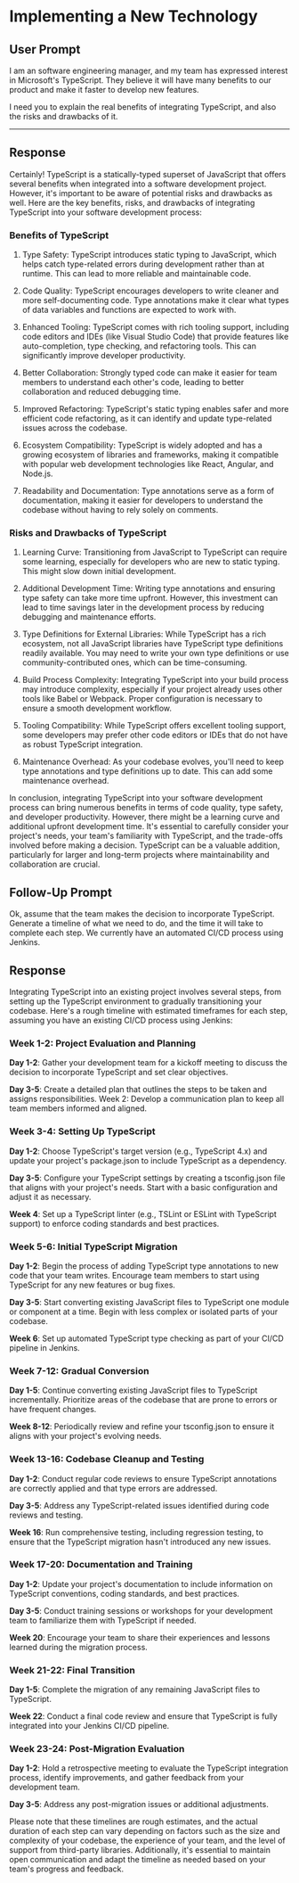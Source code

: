 # Implementing a New Technology

## User Prompt

I am an software engineering manager, and my team has expressed interest in Microsoft's TypeScript. They believe it will have many benefits to our product and make it faster to develop new features.

I need you to explain the real benefits of integrating TypeScript, and also the risks and drawbacks of it.

---

## Response

Certainly! TypeScript is a statically-typed superset of JavaScript that offers several benefits when integrated into a software development project. However, it's important to be aware of potential risks and drawbacks as well. Here are the key benefits, risks, and drawbacks of integrating TypeScript into your software development process:

### Benefits of TypeScript

1. Type Safety: TypeScript introduces static typing to JavaScript, which helps catch type-related errors during development rather than at runtime. This can lead to more reliable and maintainable code.

2. Code Quality: TypeScript encourages developers to write cleaner and more self-documenting code. Type annotations make it clear what types of data variables and functions are expected to work with.

3. Enhanced Tooling: TypeScript comes with rich tooling support, including code editors and IDEs (like Visual Studio Code) that provide features like auto-completion, type checking, and refactoring tools. This can significantly improve developer productivity.

4. Better Collaboration: Strongly typed code can make it easier for team members to understand each other's code, leading to better collaboration and reduced debugging time.

5. Improved Refactoring: TypeScript's static typing enables safer and more efficient code refactoring, as it can identify and update type-related issues across the codebase.

6. Ecosystem Compatibility: TypeScript is widely adopted and has a growing ecosystem of libraries and frameworks, making it compatible with popular web development technologies like React, Angular, and Node.js.

7. Readability and Documentation: Type annotations serve as a form of documentation, making it easier for developers to understand the codebase without having to rely solely on comments.

### Risks and Drawbacks of TypeScript

1. Learning Curve: Transitioning from JavaScript to TypeScript can require some learning, especially for developers who are new to static typing. This might slow down initial development.

2. Additional Development Time: Writing type annotations and ensuring type safety can take more time upfront. However, this investment can lead to time savings later in the development process by reducing debugging and maintenance efforts.

3. Type Definitions for External Libraries: While TypeScript has a rich ecosystem, not all JavaScript libraries have TypeScript type definitions readily available. You may need to write your own type definitions or use community-contributed ones, which can be time-consuming.

4. Build Process Complexity: Integrating TypeScript into your build process may introduce complexity, especially if your project already uses other tools like Babel or Webpack. Proper configuration is necessary to ensure a smooth development workflow.

5. Tooling Compatibility: While TypeScript offers excellent tooling support, some developers may prefer other code editors or IDEs that do not have as robust TypeScript integration.

6. Maintenance Overhead: As your codebase evolves, you'll need to keep type annotations and type definitions up to date. This can add some maintenance overhead.

In conclusion, integrating TypeScript into your software development process can bring numerous benefits in terms of code quality, type safety, and developer productivity. However, there might be a learning curve and additional upfront development time. It's essential to carefully consider your project's needs, your team's familiarity with TypeScript, and the trade-offs involved before making a decision. TypeScript can be a valuable addition, particularly for larger and long-term projects where maintainability and collaboration are crucial.

## Follow-Up Prompt

Ok, assume that the team makes the decision to incorporate TypeScript. Generate a timeline of what we need to do, and the time it will take to complete each step. We currently have an automated CI/CD process using Jenkins.

## Response

Integrating TypeScript into an existing project involves several steps, from setting up the TypeScript environment to gradually transitioning your codebase. Here's a rough timeline with estimated timeframes for each step, assuming you have an existing CI/CD process using Jenkins:


### Week 1-2: Project Evaluation and Planning

**Day 1-2**: Gather your development team for a kickoff meeting to discuss the decision to incorporate TypeScript and set clear objectives.

**Day 3-5**: Create a detailed plan that outlines the steps to be taken and assigns responsibilities.
Week 2: Develop a communication plan to keep all team members informed and aligned.

### Week 3-4: Setting Up TypeScript

**Day 1-2**: Choose TypeScript's target version (e.g., TypeScript 4.x) and update your project's package.json to include TypeScript as a dependency.

**Day 3-5**: Configure your TypeScript settings by creating a tsconfig.json file that aligns with your project's needs. Start with a basic configuration and adjust it as necessary.

**Week 4**: Set up a TypeScript linter (e.g., TSLint or ESLint with TypeScript support) to enforce coding standards and best practices.

### Week 5-6: Initial TypeScript Migration

**Day 1-2**: Begin the process of adding TypeScript type annotations to new code that your team writes. Encourage team members to start using TypeScript for any new features or bug fixes.

**Day 3-5**: Start converting existing JavaScript files to TypeScript one module or component at a time. Begin with less complex or isolated parts of your codebase.

**Week 6**: Set up automated TypeScript type checking as part of your CI/CD pipeline in Jenkins.

### Week 7-12: Gradual Conversion

**Day 1-5**: Continue converting existing JavaScript files to TypeScript incrementally. Prioritize areas of the codebase that are prone to errors or have frequent changes.

**Week 8-12**: Periodically review and refine your tsconfig.json to ensure it aligns with your project's evolving needs.

### Week 13-16: Codebase Cleanup and Testing

**Day 1-2**: Conduct regular code reviews to ensure TypeScript annotations are correctly applied and that type errors are addressed.

**Day 3-5**: Address any TypeScript-related issues identified during code reviews and testing.

**Week 16**: Run comprehensive testing, including regression testing, to ensure that the TypeScript migration hasn't introduced any new issues.

### Week 17-20: Documentation and Training

**Day 1-2**: Update your project's documentation to include information on TypeScript conventions, coding standards, and best practices.

**Day 3-5**: Conduct training sessions or workshops for your development team to familiarize them with TypeScript if needed.

**Week 20**: Encourage your team to share their experiences and lessons learned during the migration process.

### Week 21-22: Final Transition

**Day 1-5**: Complete the migration of any remaining JavaScript files to TypeScript.

**Week 22**: Conduct a final code review and ensure that TypeScript is fully integrated into your Jenkins CI/CD pipeline.

### Week 23-24: Post-Migration Evaluation

**Day 1-2**: Hold a retrospective meeting to evaluate the TypeScript integration process, identify improvements, and gather feedback from your development team.

**Day 3-5**: Address any post-migration issues or additional adjustments.

Please note that these timelines are rough estimates, and the actual duration of each step can vary depending on factors such as the size and complexity of your codebase, the experience of your team, and the level of support from third-party libraries. Additionally, it's essential to maintain open communication and adapt the timeline as needed based on your team's progress and feedback.



